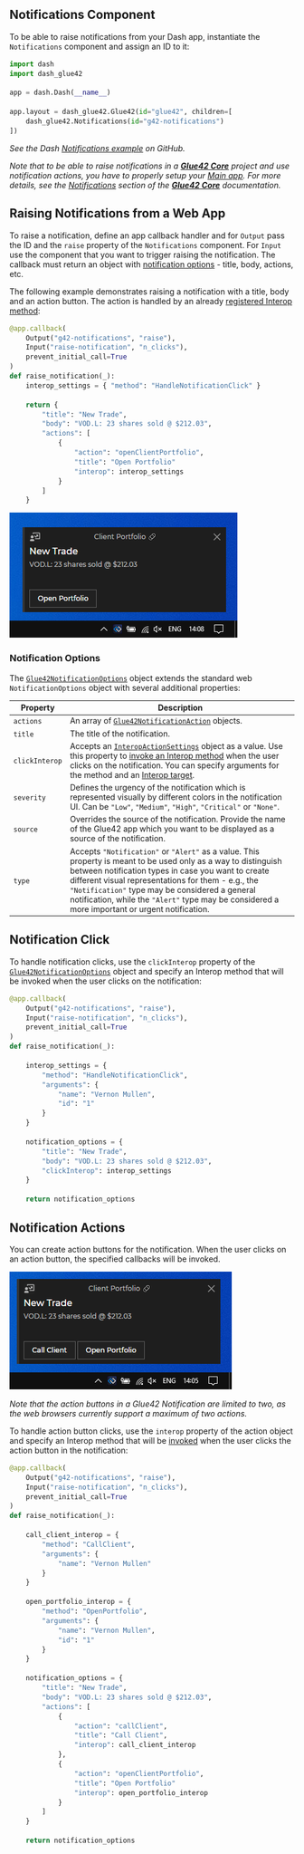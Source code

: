 ## Notifications Component

To be able to raise notifications from your Dash app, instantiate the `Notifications` component and assign an ID to it:

```python
import dash
import dash_glue42

app = dash.Dash(__name__)

app.layout = dash_glue42.Glue42(id="glue42", children=[
    dash_glue42.Notifications(id="g42-notifications")
])
```

*See the Dash [Notifications example](https://github.com/Glue42/glue-dash-example/tree/master/notifications) on GitHub.*

*Note that to be able to raise notifications in a [**Glue42 Core**](https://glue42.com/core/) project and use notification actions, you have to properly setup your [Main app](https://core-docs.glue42.com/developers/core-concepts/web-platform/overview/index.html). For more details, see the [Notifications](https://core-docs.glue42.com/capabilities/notifications/setup/index.html) section of the [**Glue42 Core**](https://glue42.com/core/) documentation.*

## Raising Notifications from a Web App

To raise a notification, define an app callback handler and for `Output` pass the ID and the `raise` property of the `Notifications` component. For `Input` use the component that you want to trigger raising the notification. The callback must return an object with [notification options](../../../reference/glue/latest/notifications/index.html#Glue42NotificationOptions) - title, body, actions, etc.

The following example demonstrates raising a notification with a title, body and an action button. The action is handled by an already [registered Interop method](../../data-sharing-between-apps/interop/dash/index.html#method_registration):

```python
@app.callback(
    Output("g42-notifications", "raise"),
    Input("raise-notification", "n_clicks"),
    prevent_initial_call=True
)
def raise_notification(_):
    interop_settings = { "method": "HandleNotificationClick" }

    return {
        "title": "New Trade",
        "body": "VOD.L: 23 shares sold @ $212.03",
        "actions": [
            {
                "action": "openClientPortfolio",
                "title": "Open Portfolio"
                "interop": interop_settings
            }
        ]
    }
```

![Raising Notifications](../../../images/notifications/notification.png)

### Notification Options

The [`Glue42NotificationOptions`](../../../reference/glue/latest/notifications/index.html#Glue42NotificationOptions) object extends the standard web `NotificationOptions` object with several additional properties:

| Property | Description |
|----------|-------------|
| `actions` | An array of [`Glue42NotificationAction`](../../../reference/glue/latest/notifications/index.html#Glue42NotificationAction) objects. |
| `title` | The title of the notification. |
| `clickInterop` | Accepts an [`InteropActionSettings`](../../../reference/glue/latest/notifications/index.html#InteropActionSettings) object as a value. Use this property to [invoke an Interop method](../../data-sharing-between-apps/interop/dash/index.html#method_invocation) when the user clicks on the notification. You can specify arguments for the method and an [Interop target](../../data-sharing-between-apps/interop/dash/index.html#targeting). |
| `severity` | Defines the urgency of the notification which is represented visually by different colors in the notification UI. Can be `"Low"`, `"Medium"`, `"High"`, `"Critical"` or `"None"`. |
| `source` | Overrides the source of the notification. Provide the name of the Glue42 app which you want to be displayed as a source of the notification. |
| `type` | Accepts `"Notification"` or `"Alert"` as a value. This property is meant to be used only as a way to distinguish between notification types in case you want to create different visual representations for them - e.g., the `"Notification"` type may be considered a general notification, while the `"Alert"` type may be considered a more important or urgent notification. |


## Notification Click

To handle notification clicks, use the `clickInterop` property of the [`Glue42NotificationOptions`](../../../reference/glue/latest/notifications/index.html#Glue42NotificationOptions) object and specify an Interop method that will be invoked when the user clicks on the notification:

```python
@app.callback(
    Output("g42-notifications", "raise"),
    Input("raise-notification", "n_clicks"),
    prevent_initial_call=True
)
def raise_notification(_):

    interop_settings = {
        "method": "HandleNotificationClick",
        "arguments": {
            "name": "Vernon Mullen",
            "id": "1"
        }
    }

    notification_options = {
        "title": "New Trade",
        "body": "VOD.L: 23 shares sold @ $212.03",
        "clickInterop": interop_settings
    }

    return notification_options
```

## Notification Actions

You can create action buttons for the notification. When the user clicks on an action button, the specified callbacks will be invoked.

![Actions](../../../images/notifications/actions.png)

*Note that the action buttons in a Glue42 Notification are limited to two, as the web browsers currently support a maximum of two actions.*

To handle action button clicks, use the `interop` property of the action object and specify an Interop method that will be [invoked](../../data-sharing-between-apps/interop/dash/index.html#method_invocation) when the user clicks the action button in the notification:

```python
@app.callback(
    Output("g42-notifications", "raise"),
    Input("raise-notification", "n_clicks"),
    prevent_initial_call=True
)
def raise_notification(_):

    call_client_interop = {
        "method": "CallClient",
        "arguments": {
            "name": "Vernon Mullen"
        }
    }

    open_portfolio_interop = {
        "method": "OpenPortfolio",
        "arguments": {
            "name": "Vernon Mullen",
            "id": "1"
        }
    }

    notification_options = {
        "title": "New Trade",
        "body": "VOD.L: 23 shares sold @ $212.03",
        "actions": [
            {
                "action": "callClient",
                "title": "Call Client",
                "interop": call_client_interop
            },
            {
                "action": "openClientPortfolio",
                "title": "Open Portfolio"
                "interop": open_portfolio_interop
            }
        ]
    }

    return notification_options
```